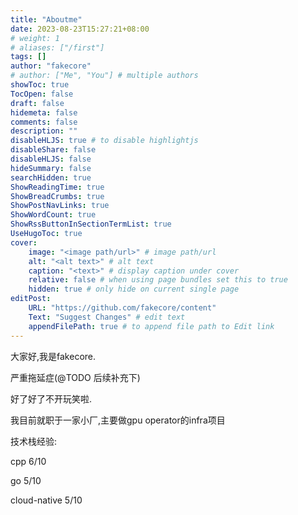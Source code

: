 ```yaml
---
title: "Aboutme"
date: 2023-08-23T15:27:21+08:00
# weight: 1
# aliases: ["/first"]
tags: []
author: "fakecore"
# author: ["Me", "You"] # multiple authors
showToc: true
TocOpen: false
draft: false
hidemeta: false
comments: false
description: ""
disableHLJS: true # to disable highlightjs
disableShare: false
disableHLJS: false
hideSummary: false
searchHidden: true
ShowReadingTime: true
ShowBreadCrumbs: true
ShowPostNavLinks: true
ShowWordCount: true
ShowRssButtonInSectionTermList: true
UseHugoToc: true
cover:
    image: "<image path/url>" # image path/url
    alt: "<alt text>" # alt text
    caption: "<text>" # display caption under cover
    relative: false # when using page bundles set this to true
    hidden: true # only hide on current single page
editPost:
    URL: "https://github.com/fakecore/content"
    Text: "Suggest Changes" # edit text
    appendFilePath: true # to append file path to Edit link
---
```


大家好,我是fakecore.

严重拖延症(@TODO 后续补充下)

好了好了不开玩笑啦.

我目前就职于一家小厂,主要做gpu operator的infra项目

技术栈经验:

cpp 6/10

go 5/10

cloud-native 5/10
